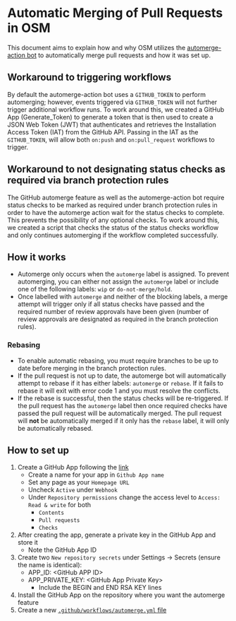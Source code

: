 # Automatic Merging of Pull Requests in OSM
This document aims to explain how and why OSM utilizes the [automerge-action bot](https://github.com/pascalgn/automerge-action) to automatically merge pull requests and how it was set up.

## Workaround to triggering workflows
By default the automerge-action bot uses a `GITHUB_TOKEN` to perform automerging; however, events triggered via `GITHUB_TOKEN` will not further trigger additional workflow runs. To work around this, we created a GitHub App (Generate_Token) to generate a token that is then used to create a JSON Web Token (JWT) that authenticates and retrieves the Installation Access Token (IAT) from the GitHub API. Passing in the IAT as the `GITHUB_TOKEN`, will allow both `on:push` and `on:pull_request` workflows to trigger.

## Workaround to not designating status checks as required via branch protection rules
The GitHub automerge feature as well as the automerge-action bot require status checks to be marked as required under branch protection rules in order to have the automerge action wait for the status checks to complete. This prevents the possibility of any optional checks. To work around this, we created a script that checks the status of the status checks workflow and only continues automerging if the workflow completed successfully.

## How it works
- Automerge only occurs when the `automerge` label is assigned. To prevent automerging, you can either not assign the `automerge` label or include one of the following labels: `wip` or `do-not-merge/hold`.
- Once labelled with `automerge` and neither of the blocking labels, a merge attempt will trigger only if all status checks have passed and the required number of review approvals have been given (number of review approvals are designated as required in the branch protection rules).
### Rebasing
- To enable automatic rebasing, you must require branches to be up to date before merging in the branch protection rules.
- If the pull request is not up to date, the automerge bot will automatically attempt to rebase if it has either labels: `automerge` or `rebase`. If it fails to rebase it will exit with error code 1 and you must resolve the conflicts.
- If the rebase is successful, then the status checks will be re-triggered. If the pull request has the `automerge` label then once required checks have passed the pull request will be automatically merged. The pull request will **not** be automatically merged if it only has the `rebase` label, it will only be automatically rebased.

## How to set up
1. Create a GitHub App following the [link](https://docs.github.com/en/developers/apps/creating-a-github-app)
    * Create a name for your app in `Github App name`
    * Set any page as your `Homepage URL`
    * Uncheck `Active` under `Webhook`
    * Under `Repository permissions` change the access level to `Access: Read & write` for both
        * `Contents`
        * `Pull requests`
        * `Checks`
2. After creating the app, generate a private key in the GitHub App and store it
    * Note the GitHub App ID
3. Create two `New repository secrets` under Settings -> Secrets (ensure the name is identical):
    * APP_ID: &lt;GitHub APP ID&gt;
    * APP_PRIVATE_KEY: &lt;GitHub App Private Key&gt;
        * Include the BEGIN and END RSA KEY lines
4. Install the GitHub App on the repository where you want the automerge feature
5. Create a new [`.github/workflows/automerge.yml` file](https://github.com/openservicemesh/osm/blob/main/.github/workflows/automerge.yml)